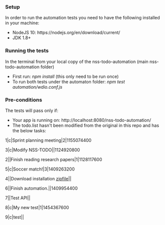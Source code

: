 <h3>Setup</h3>

In order to run the automation tests you need to have the following installed in your machine:
<ul>
<li>NodeJS 10:  https://nodejs.org/en/download/current/</li>
<li>JDK 1.8+</li>
</ul>

<h3>Running the tests</h3>

In the terminal from your local copy of the nss-todo-automation (main nss-todo-automation folder)
<ul>
<li>First run: <i>npm install</i> (this only need to be run once)</li>
<li>To run both tests under the automaton folder: <i>npm test automation/wdio.conf.js</i></li>
</ul>

<h3> Pre-conditions</h3>

The tests will pass only if:
<ul>
<li>Your app is running on: http://localhost:8080/nss-todo-automation/
<li>The todo.list hasn't been modified from the original in this repo and has the below tasks:</li>
</ul>

1|c|Sprint planning meeting|2|1155074400

3|c|Modify NSS-TODO||1124920800

2||Finish reading research papers|1|1128117600

5|c|Soccer match!|3|1409263200

4||Download installation <a href="https://github.com/amadeuspzs/TODO/archive/NSS-TODO.zip">zipfile</a>||

6||Finish automation.||1409954400

7||Test API||

8|c|My new test|1|1454367600

9|c|test||
